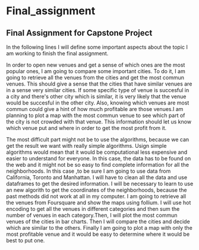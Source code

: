 # Final_assignment
## Final Assignment for Capstone Project

In the following lines I will define some important aspects about the topic I am working to finish the final assignment.

In order to open new venues and get a sense of which ones are the most popular ones, I am going to compare some important cities. To do it, I am going to retrieve all the venues from the cities and get the most commun venues. 
This should give a sense that the cities that have similar venues are in a sense very similar cities. 
If some specific type of venue is succesful in a city and there's other city which is similar, it is very likely that the venue would be succesful in the other city.
Also, knowing which venues are most commun could give a hint of how much profitable are those venues.I am planning to plot a map with the most commun venue to see which part of the city is not crowded with that venue. This information should let us know which venue put and where in order to get the most profit from it.

The most difficult part might not be to use the algorithms, because we can get the result we want with really simple algorithms. Usign simple algorithms would mean that it would be computational less expensive and easier to understand for everyone. In this case, the data has to be found on the web and it might not be so easy to find complete information for all the neighborhoods. In this case ,to be sure I am going to use data from California, Toronto and Manhattan.
I will have to clean all the data and use dataframes to get the desired information. I will be necessary to learn to use an new algorith to get the coordinates of the neighborhoods, because the past methods did not work at all in my computer.
I am going to retrieve all the venues from Foursquare and show the maps using follium. I will use hot encoding to get all the venues in different categories and then sum the number of venues in each category.Then, I will plot the most commun venues of the cities in bar charts. Then I will compare the cities and decide which are similar to the others. Finally I am going to plot a map with only the most profitable venue and it would be easy to determine where it would be best to put one.
